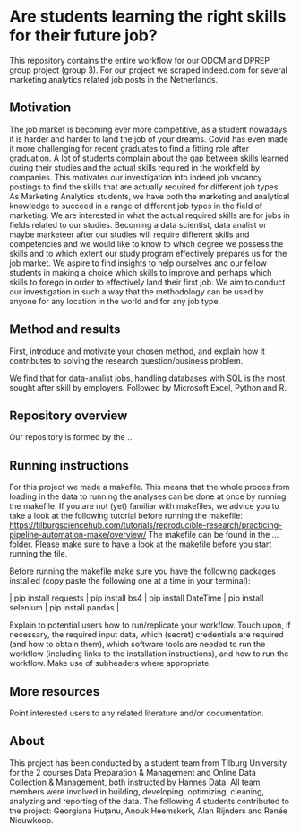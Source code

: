 # Are students learning the right skills for their future job?

This repository contains the entire workflow for our ODCM and DPREP group project (group 3). For our project we scraped indeed.com for several marketing analytics related job posts in the Netherlands. 



## Motivation
The job market is becoming ever more competitive, as a student nowadays it is harder and harder to land the job of your dreams. Covid has even made it more challenging for recent graduates to find a fitting role after graduation. A lot of students complain about the gap between skills learned during their studies and the actual skills required in the workfield by companies. This motivates our investigation into indeed job vacancy postings to find the skills that are actually required for different job types. As Marketing Analytics students, we have both the marketing and analytical knowledge to succeed in a range of different job types in the field of marketing. We are interested in what the actual required skills are for jobs in fields related to our studies. Becoming a data scientist, data analist or maybe marketeer after our studies will require different skills and competencies and we would like to know to which degree we possess the skills and to which extent our study program effectively prepares us for the job market. We aspire to find insights to help ourselves and our fellow students in making a choice which skills to improve and perhaps which skills to forego in order to effectively land their first job. We aim to conduct our investigation in such a way that the methodology can be used by anyone for any location in the world and for any job type.

## Method and results

First, introduce and motivate your chosen method, and explain how it contributes to solving the research question/business problem.

We find that for data-analist jobs, handling databases with SQL is the most sought after skill by employers. Followed by Microsoft Excel, Python and R. 

## Repository overview
Our repository is formed by the ..




## Running instructions

For this project we made a makefile. This means that the whole proces from loading in the data to running the analyses can be done at once by running the makefile. If you are not (yet) familiar with makefiles, we advice you to take a look at the following tutorial before running the makefile: https://tilburgsciencehub.com/tutorials/reproducible-research/practicing-pipeline-automation-make/overview/ 
The makefile can be found in the ... folder. Please make sure to have a look at the makefile before you start running the file.

Before running the makefile make sure you have the following packages installed (copy paste the following one at a time in your terminal): 

| pip install requests |
  pip install bs4 | 
  pip install DateTime |
  pip install selenium |
  pip install pandas |





Explain to potential users how to run/replicate your workflow. Touch upon, if necessary, the required input data, which (secret) credentials are required (and how to obtain them), which software tools are needed to run the workflow (including links to the installation instructions), and how to run the workflow. Make use of subheaders where appropriate.

## More resources

Point interested users to any related literature and/or documentation.

## About

This project has been conducted by a student team from Tilburg University for the 2 courses Data Preparation & Management and Online Data Collection & Management, both instructed by Hannes Data. All team members were involved in building, developing, optimizing, cleaning, analyzing and reporting of the data. The following 4 students contributed to the project: Georgiana Huţanu, Anouk Heemskerk, Alan Rijnders and Renée Nieuwkoop. 


